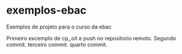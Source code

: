 # exemplos-ebac
Exemplos de projeto para o curso da ebac

Primeiro excemplo de cp,,oit e push no repositorio remoto.
Segundo commit.
terceiro commit.
quarto commit.

